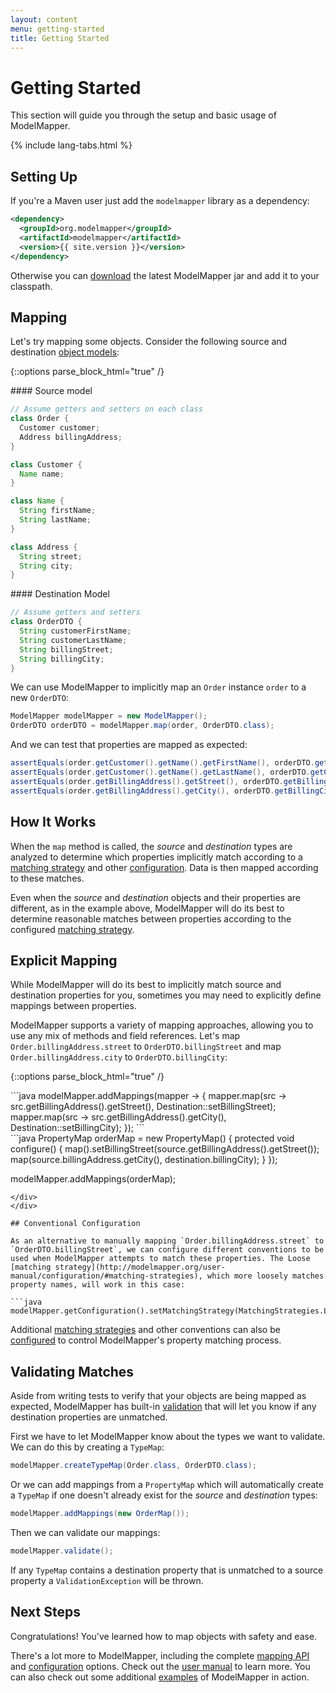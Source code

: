 ```yaml
---
layout: content
menu: getting-started
title: Getting Started
---
```


# Getting Started

This section will guide you through the setup and basic usage of ModelMapper.

{% include lang-tabs.html %}

## Setting Up

If you're a Maven user just add the `modelmapper` library as a dependency:

```xml
<dependency>
  <groupId>org.modelmapper</groupId>
  <artifactId>modelmapper</artifactId>
  <version>{{ site.version }}</version>
</dependency>
```

Otherwise you can [download](/downloads) the latest ModelMapper jar and add it to your classpath.

## Mapping

Let's try mapping some objects. Consider the following source and destination [object models](https://github.com/jhalterman/modelmapper/tree/master/examples/src/main/java/org/modelmapper/gettingstarted):

{::options parse_block_html="true" /}
<div class="container">
<div class="row">
<div class="span4">  
#### Source model

```java
// Assume getters and setters on each class
class Order {
  Customer customer;
  Address billingAddress;
}

class Customer {
  Name name;
}

class Name {
  String firstName;
  String lastName;
}

class Address {
  String street;
  String city;
}
```
</div>
<div class="span4">
#### Destination Model

```java
// Assume getters and setters
class OrderDTO {
  String customerFirstName;
  String customerLastName;
  String billingStreet;
  String billingCity;
}
```
</div>
</div>
</div>

We can use ModelMapper to implicitly map an `Order` instance `order` to a new `OrderDTO`:

```java
ModelMapper modelMapper = new ModelMapper();
OrderDTO orderDTO = modelMapper.map(order, OrderDTO.class);
```

And we can test that properties are mapped as expected:

```java
assertEquals(order.getCustomer().getName().getFirstName(), orderDTO.getCustomerFirstName());
assertEquals(order.getCustomer().getName().getLastName(), orderDTO.getCustomerLastName());
assertEquals(order.getBillingAddress().getStreet(), orderDTO.getBillingStreet());
assertEquals(order.getBillingAddress().getCity(), orderDTO.getBillingCity());
```

## How It Works

When the `map` method is called, the _source_ and _destination_ types are analyzed to determine which properties implicitly match according to a [matching strategy](http://modelmapper.org/user-manual/configuration/#matching-strategies) and other [configuration](/user-manual/configuration). Data is then mapped according to these matches.

Even when the _source_ and _destination_ objects and their properties are different, as in the example above, ModelMapper will do its best to determine reasonable matches between properties according to the configured [matching strategy](http://modelmapper.org/user-manual/configuration/#matching-strategies).

## Explicit Mapping

While ModelMapper will do its best to implicitly match source and destination properties for you, sometimes you may need to explicitly define mappings between properties.

ModelMapper supports a variety of mapping approaches, allowing you to use any mix of methods and field references. Let's map `Order.billingAddress.street` to `OrderDTO.billingStreet` and map `Order.billingAddress.city` to `OrderDTO.billingCity`:

{::options parse_block_html="true" /}
<div class="tab-content">
<div class="tab-pane active java8">
```java
modelMapper.addMappings(mapper -> {
  mapper.map(src -> src.getBillingAddress().getStreet(),
      Destination::setBillingStreet);
  mapper.map(src -> src.getBillingAddress().getCity(),
      Destination::setBillingCity);
});
```
</div>
<div class="tab-pane java6">
```java
PropertyMap<Order, OrderDTO> orderMap = new PropertyMap<Order, OrderDTO>() {
  protected void configure() {
    map().setBillingStreet(source.getBillingAddress().getStreet());
    map(source.billingAddress.getCity(), destination.billingCity);
  }
});

modelMapper.addMappings(orderMap);
```
</div>
</div>

## Conventional Configuration

As an alternative to manually mapping `Order.billingAddress.street` to `OrderDTO.billingStreet`, we can configure different conventions to be used when ModelMapper attempts to match these properties. The Loose [matching strategy](http://modelmapper.org/user-manual/configuration/#matching-strategies), which more loosely matches property names, will work in this case:

```java
modelMapper.getConfiguration().setMatchingStrategy(MatchingStrategies.LOOSE);
```

Additional [matching strategies](http://modelmapper.org/user-manual/configuration/#matching-strategies) and other conventions can also be [configured](/user-manual/configuration) to control ModelMapper's property matching process.

## Validating Matches

Aside from writing tests to verify that your objects are being mapped as expected, ModelMapper has built-in [validation](/user-manual/validation) that will let you know if any destination properties are unmatched.

First we have to let ModelMapper know about the types we want to validate. We can do this by creating a `TypeMap`:

```java
modelMapper.createTypeMap(Order.class, OrderDTO.class);
```

Or we can add mappings from a `PropertyMap` which will automatically create a `TypeMap` if one doesn't already exist for the _source_ and _destination_ types:

```java
modelMapper.addMappings(new OrderMap());
```

Then we can validate our mappings:

```java
modelMapper.validate();
```

If any `TypeMap` contains a destination property that is unmatched to a source property a `ValidationException` will be thrown.

## Next Steps

Congratulations! You've learned how to map objects with safety and ease. 

There's a lot more to ModelMapper, including the complete [mapping API](/user-manual/property-mapping/) and [configuration](/user-manual/configuration) options. Check out the [user manual](/user-manual/) to learn more. You can also check out some additional [examples](/examples/) of ModelMapper in action.
